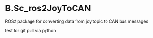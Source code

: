 # B.Sc_ros2JoyToCAN
ROS2 package for converting data from joy topic to CAN bus messages

test for git pull via python
